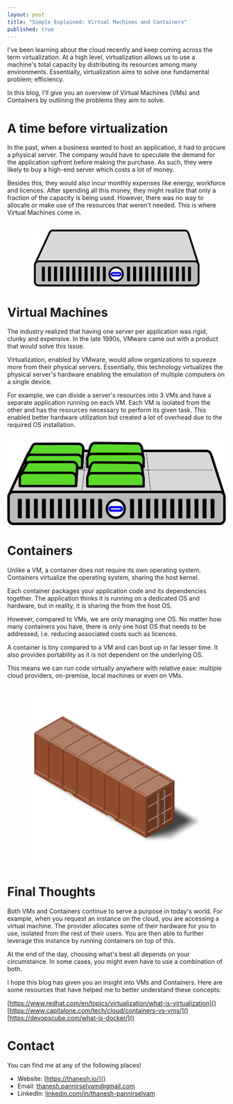 ```yaml
---
layout: post
title: "Simple Explained: Virtual Machines and Containers"
published: true
---
```


I've been learning about the cloud recently and keep coming across the term virtualization. At a high level, virtualization allows us to use a machine's total capacity by distributing its resources among many environments. Essentially, virtualization aims to solve one fundamental problem; efficiency.

In this blog, I'll give you an overview of Virtual Machines (VMs) and Containers by outlining the problems they aim to solve.

# A time before virtualization

In the past, when a business wanted to host an application, it had to procure a physical server. The company would have to speculate the demand for the application upfront before making the purchase. As such, they were likely to buy a high-end server which costs a lot of money.

Besides this, they would also incur monthly expenses like energy, workforce and licences. After spending all this money, they might realize that only a fraction of the capacity is being used. However, there was no way to allocate or make use of the resources that weren't needed. This is where Virtual Machines come in.

<p align="center">
<br>
<img src="../images/containers_and_vms/server.png" />
</p>

# Virtual Machines

The industry realized that having one server per application was rigid, clunky and expensive. In the late 1990s, VMware came out with a product that would solve this issue.

Virtualization, enabled by VMware, would allow organizations to squeeze more from their physical servers. Essentially, this technology virtualizes the physical server's hardware enabling the emulation of multiple computers on a single device.

For example, we can divide a server's resources into 3 VMs and have a separate application running on each VM. Each VM is isolated from the other and has the resources necessary to perform its given task. This enabled better hardware utilization but created a lot of overhead due to the required OS installation.

<p align="center">
<br>
<img src="../images/containers_and_vms/vms.png" />
</p>

# Containers

Unlike a VM, a container does not require its own operating system. Containers virtualize the operating system, sharing the host kernel.

Each container packages your application code and its dependencies together. The application thinks it is running on a dedicated OS and hardware, but in reality, it is sharing the from the host OS.

However, compared to VMs, we are only managing one OS. No matter how many containers you have, there is only one host OS that needs to be addressed, i.e. reducing associated costs such as licences.

A container is tiny compared to a VM and can boot up in far lesser time. It also provides portability as it is not dependent on the underlying OS.

This means we can run code virtually anywhere with relative ease: multiple cloud providers, on-premise, local machines or even on VMs.

<p align="center">
<br>
<img src="../images/containers_and_vms/container.png" width="400" height="400"/>
</p>

# Final Thoughts

Both VMs and Containers continue to serve a purpose in today's world. For example, when you request an instance on the cloud, you are accessing a virtual machine. The provider allocates some of their hardware for you to use, isolated from the rest of their users. You are then able to further leverage this instance by running containers on top of this.

At the end of the day, choosing what's best all depends on your circumstance. In some cases, you might even have to use a combination of both.

I hope this blog has given you an insight into VMs and Containers. Here are some resources that have helped me to better understand these concepts:

[https://www.redhat.com/en/topics/virtualization/what-is-virtualization]() <br>
[https://www.capitalone.com/tech/cloud/containers-vs-vms/]() <br>
[https://devopscube.com/what-is-docker/]() <br>

# Contact

You can find me at any of the following places!

- Website: [https://thanesh.io/]()
- Email: [thanesh.pannirselvam@gmail.com]()
- LinkedIn: [linkedin.com/in/thanesh-pannirselvam](https://linkedin.com/in/thanesh-pannirselvam)
